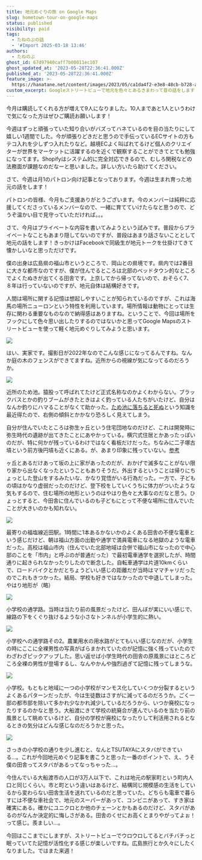 ```yaml
---
title: 地元めぐりの旅 on Google Maps
slug: hometown-tour-on-google-maps
status: published
visibility: paid
tags:
  - たねのぶの話
  - '#Import 2025-03-18 13:46'
authors:
  - たねのぶ
ghost_id: 67d97940caff7b00011ec107
ghost_updated_at: '2023-05-28T22:36:41.000Z'
published_at: '2023-05-28T22:36:41.000Z'
feature_image: >-
  https://hanatane.net/content/images/2023/05/ca1da4f2-e3e8-48cb-b728-a92b96407b6b.png
custom_excerpt: Googleストリートビューで地元を色々とあるきまわって昔の話をします
---
```

今月は購読してくれる方が増えて9人になりました。10人まであと1人というわけで気になった方はぜひご購読お願いします！

今週はずっと頑張っていた知り合いがバズってハネているのを目の当たりにして嬉しい1週間でした。今が頑張りどきだと思うので手伝っているECサイトの方もテコ入れを少しずつ入れたりなど。越境ECよく叫ばれてるけど個人のクリエイターが世界をマーケットに活躍するのを近くで観察することができてとても勉強になってます。Shopifyはシステム的に完全対応できるので、むしろ関税などの法務面が課題なのだなーと思いました。詳しい方いたら助けてください。

さて、今週は月1のパトロン向け記事となっております。今週は生まれ育った地元の話をします！

パトロンの皆様、今月もご支援ありがとうございます。今のメンバーは純粋に応援してくださっているメンバーなので、一緒に育てていけたらなと思うので、どうぞ温かい目で見守っていただければ。。。

さて、今月はプライベートな内容を書いてみようという試みです。普段からプライベートなこともあまり隠してないのですが、普段はあまり話さないこととして地元の話をします！きっかけはFacebookで同級生が地元トークを仕掛けてきて懐かしいなと思っただけです。

僕の出身は広島県の福山市というところで、岡山との県境です。県内では2番目に大きな都市なのですが、僕が住んでるところは北部のベッドタウン的なところでよくたぬきが出てくる田舎です。上京してから帰ってないので、おそらく7、８年は行っていないのですが、地元自体は結構好きです。

人間は場所に関する記憶は想起しやすいことが知られているのですが、これは海馬の場所ニューロンという特性を利用しています。場所情報は動物にとっては生存に関わる重要なものなので納得感はありますね。ということで、今回は場所をフックにして色々思い出したりするのではないかと思ってGoogle Mapsのストリートビューを使って軽く地元めぐりしてみようと思います。

![](https://hanatane.net/content/images/2023/05/image-1.png)

はい、実家です。撮影日が2022年なのでこんな感じになってるんですね。なんか庭の木のフェンスができてますね。近所からの視線が気になってるのだろうか。

![](https://hanatane.net/content/images/2023/05/image-2.png)

近所のため池。猿股って呼ばれてたけど正式名称なのかよくわからない。ブラックバスとかの釣りブームがきたときはよく釣っている人たちがいたけど、自分はなんか釣りにハマることがなくて助かった。[ため池に落ちると死ぬ](https://scrapbox.io/mtane0412/%E3%81%9F%E3%82%81%E6%B1%A0%E3%81%AB%E8%90%BD%E3%81%A1%E3%82%8B%E3%81%A8%E6%AD%BB%E3%81%AC)という知識を最近得たので、右側の傾斜とかかなり恐ろしく見えてしまう。

自分が住んでいたところは弥生ヶ丘という住宅団地なのだけど、これは開発時に弥生時代の遺跡が出てきたことにあやかっている。横穴式住居とかあったっぽいのだが、特に何かが残っているわけではなく看板だけだった。ちなみに二子塚古墳という前方後円墳も近くにある。が、あまり印象に残っていない。[参考](http://kofunroad.mokuren.ne.jp/road4.html)

ヶ丘とあるだけあって坂の上に家があったのだが、おかげで滅多なことがない限り家から出なくなったということもありそうだ。外出するということは帰りにちょっとした登山をするみたいな、かなり覚悟がいる行為だった。一方で、子どもの頃はかなり虚弱だったのだけど、登下校をしていくうちに体力がついたような気もするので、住む場所の地形というのはやはり色々と大事なのだなと思う。ひょっとすると、今田舎に住んでいるのも子どもにとって不便な場所に住んでいたことが大きいのかも知れない。

![](https://hanatane.net/content/images/2023/05/image-3.png)

最寄りの福塩線近田駅。1時間に1本あるかないかのよくある田舎の不便な電車という感じだけど、朝は福山方面の出勤や通学で満員電車になる地獄のような電車だった。高校は福山市内（住んでいた北部地域は合併で福山市になったので中心部のことを「市内」と呼ぶのが普通だった）で最初電車通学を選択したが、時間通りに起きられなかったりしたので断念した。自転車通学は片道10kmくらいで、ロードバイクとかだとちょうどいい感じの距離だが当時はママチャリだったのでこれもきつかった。結局、学校も好きではなかったので中退してしまった。やはり地形が（略）

![](https://hanatane.net/content/images/2023/05/image-4.png)

小学校の通学路。当時は当たり前の風景だったけど、田んぼが実にいい感じで、線路の下をくぐり抜けるような小さなトンネルが小学生的に熱い。

![](https://hanatane.net/content/images/2023/05/image-5.png)

小学校への通学路その2。農業用水の用水路がとてもいい感じなのだが、小学生の時にここに全裸男性の写真がばらまかれていたのが記憶に強く残っていたのでわざわざピックアップした。思い返せば小学生時代の田舎の原風景にはところどころ全裸の男性が登場するし、なんやかんや強烈過ぎて記憶に残ってしまうな。

![](https://hanatane.net/content/images/2023/05/image-6.png)

小学校。もともと地域に一つの小学校がマンモス化していくつか分裂するというよくあるパターンだったが、今は生徒数はさすがに減ってるのだろうか。ごく一部の都市部を除いて多かれ少なかれ減少しているだろうから、いつか廃校になったりするのかなと思う。大船渡にきて学校の統廃合が進んでいるのを当たり前の風景として眺めているけど、自分の学校が廃校になったりして利活用されるとなるときの気分はどんな感じなのだろうかと思った。

![](https://hanatane.net/content/images/2023/05/image-7.png)

さっきの小学校の通りを少し進むと、なんとTSUTAYAにスタバができている…。これが今回地元めぐり記事を書こうと思った一番のポイントで、え、うそ僕の田舎ってスタバがあるってなっちゃった…。

今住んでいる大船渡市の人口が3万人以下で、これは地元の駅家町という町内人口と同じくらい。市と町という違いはあるけど、結構同じ規模感の生活をしているから変わらない田舎生活を送れているのだと思っていた。どちらも電車で暮らすには不便な車社会で、地元のスーパーがあって、コンビニがあって、すき家は確実にある。確かにユニクロとか他のチェーンとかもあるのだけど、スタバがあるのがなんか決定的に悔しさがある。田舎のくせにお高くとまりやがってよぉ！って感じ。羨ましい…。

今回はここまでにしますが、ストリートビューでウロウロしてるとバチバチっと眠っていてた記憶が活性化する感じが楽しいですね。広島旅行とか久々にしたくなりました。ではまた来週！
